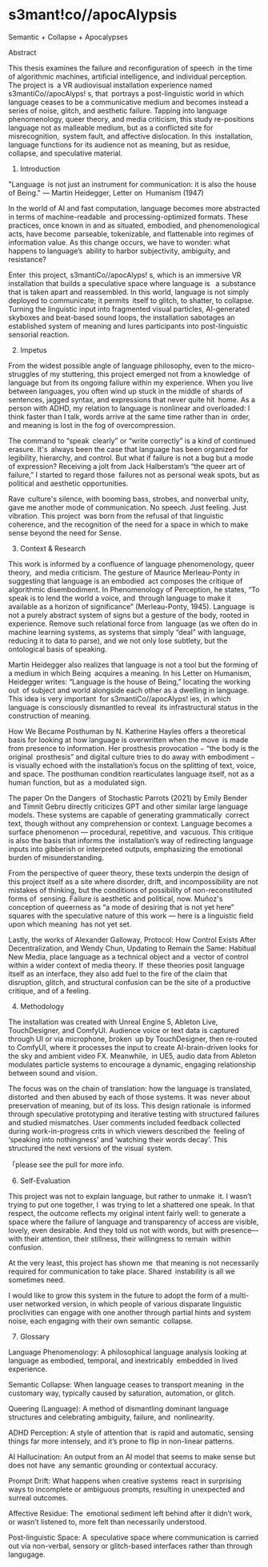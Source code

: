 # s3mant!co//apocAlypsis

Semantic + Collapse + Apocalypses 

Abstract

This thesis examines the failure and reconfiguration of speech in the time of algorithmic machines, artificial intelligence, and individual perception. The project is a VR audiovisual installation experience named s3mantiCo//apocAlyps! s, that portrays a post-linguistic world in which language ceases to be a communicative medium and becomes instead a series of noise, glitch, and aesthetic failure. Tapping into language phenomenology, queer theory, and media criticism, this study re-positions language not as malleable medium, but as a conflicted site for misrecognition, system fault, and affective dislocation. In this installation, language functions for its audience not as meaning, but as residue, collapse, and speculative material.

1. Introduction

"Language is not just an instrument for communication: it is also the house of Being."
— Martin Heidegger, Letter on Humanism (1947)

In the world of AI and fast computation, language becomes more abstracted in terms of machine-readable and processing-optimized formats. These practices, once known in and as situated, embodied, and phenomenological acts, have become parseable, tokenizable, and flattenable into regimes of information value. As this change occurs, we have to wonder: what happens to language’s ability to harbor subjectivity, ambiguity, and resistance?

Enter this project, s3mantiCo//apocAlyps! s, which is an immersive VR installation that builds a speculative space where language is  a substance that is taken apart and reassembled. In this world, language is not simply deployed to communicate; it permits itself to glitch, to shatter, to collapse. Turning the linguistic input into fragmented visual particles, AI-generated skyboxes and beat-based sound loops, the installation sabotages an established system of meaning and lures participants into post-linguistic sensorial reaction.

2. Impetus

From the widest possible angle of language philosophy, even to the micro-struggles of my stuttering, this project emerged not from a knowledge of language but from its ongoing failure within my experience. When you live between languages, you often wind up stuck in the middle of shards of sentences, jagged syntax, and expressions that never quite hit home. As a person with ADHD, my relation to language is nonlinear and overloaded: I think faster than I talk, words arrive at the same time rather than in order, and meaning is lost in the fog of overcompression.

The command to “speak clearly” or “write correctly” is a kind of continued erasure. It's always been the case that language has been organized for legibility, hierarchy, and control. But what if failure is not a bug but a mode of expression? Receiving a jolt from Jack Halberstam’s “the queer art of failure,” I started to regard those failures not as personal weak spots, but as political and aesthetic opportunities.

Rave culture's silence, with booming bass, strobes, and nonverbal unity, gave me another mode of communication. No speech. Just feeling. Just vibration. This project was born from the refusal of that linguistic coherence, and the recognition of the need for a space in which to make sense beyond the need for Sense.

3. Context & Research

This work is informed by a confluence of language phenomenology, queer theory, and media criticism. The gesture of Maurice Merleau-Ponty in suggesting that language is an embodied act composes the critique of algorithmic disembodiment. In Phenomenology of Perception, he states, “To speak is to lend the world a voice, and through language to make it available as a horizon of significance” (Merleau-Ponty, 1945). Language is not a purely abstract system of signs but a gesture of the body, rooted in experience. Remove such relational force from language (as we often do in machine learning systems, as systems that simply “deal” with language, reducing it to data to parse), and we not only lose subtlety, but the ontological basis of speaking.

Martin Heidegger also realizes that language is not a tool but the forming of a medium in which Being acquires a meaning. In his Letter on Humanism, Heidegger writes: “Language is the house of Being,” locating the working out of subject and world alongside each other as a dwelling in language. This idea is very important for s3mantiCo//apocAlyps! ies, in which language is consciously dismantled to reveal its infrastructural status in the construction of meaning.

How We Became Posthuman by N. Katherine Hayles offers a theoretical basis for looking at how language is overwritten when the move is made from presence to information. Her prosthesis provocation − “the body is the original prosthesis” and digital culture tries to do away with embodiment − is visually echoed with the installation’s focus on the splitting of text, voice, and space. The posthuman condition rearticulates language itself, not as a human function, but as a modulated sign.

The paper On the Dangers of Stochastic Parrots (2021) by Emily Bender and Timnit Gebru directly criticizes GPT and other similar large language models. These systems are capable of generating grammatically correct text, though without any comprehension or context. Language becomes a surface phenomenon — procedural, repetitive, and vacuous. This critique is also the basis that informs the installation’s way of redirecting language inputs into gibberish or interpreted outputs, emphasizing the emotional burden of misunderstanding.

From the perspective of queer theory, these texts underpin the design of this project itself as a site where disorder, drift, and incompossibility are not mistakes of thinking, but the conditions of possibility of non-reconstituted forms of sensing. Failure is aesthetic and political, now. Muñoz's conception of queerness as “a mode of desiring that is not yet here” squares with the speculative nature of this work — here is a linguistic field upon which meaning has not yet set.

Lastly, the works of Alexander Galloway, Protocol: How Control Exists After Decentralization, and Wendy Chun, Updating to Remain the Same: Habitual New Media, place language as a technical object and a vector of control within a wider context of media theory. If these theories posit language itself as an interface, they also add fuel to the fire of the claim that disruption, glitch, and structural confusion can be the site of a productive critique, and of a feeling.

4. Methodology

The installation was created with Unreal Engine 5, Ableton Live, TouchDesigner, and ComfyUI. Audience voice or text data is captured through UI or via microphone, broken up by TouchDesigner, then re-routed to ComfyUI, where it processes the input to create AI-brain-driven looks for the sky and ambient video FX. Meanwhile, in UE5, audio data from Ableton modulates particle systems to encourage a dynamic, engaging relationship between sound and vision.

The focus was on the chain of translation: how the language is translated, distorted and then abused by each of those systems. It was never about preservation of meaning, but of its loss. This design rationale is informed through speculative prototyping and iterative testing with structured failures and studied mismatches. User comments included feedback collected during work-in-progress crits in which viewers described the feeling of ‘speaking into nothingness’ and ‘watching their words decay’. This structured the next versions of the visual system.

「please see the pull for more info.


6. Self-Evaluation

This project was not to explain language, but rather to unmake it. I wasn’t trying to put one together, I was trying to let a shattered one speak. In that respect, the outcome reflects my original intent fairly well: to generate a space where the failure of language and transparency of access are visible, lovely, even desirable. And they told us not with words, but with presence—with their attention, their stillness, their willingness to remain within confusion.

At the very least, this project has shown me that meaning is not necessarily required for communication to take place. Shared instability is all we sometimes need.

I would like to grow this system in the future to adopt the form of a multi-user networked version, in which people of various disparate linguistic proclivities can engage with one another through partial hints and system noise, each engaging with their own semantic collapse.

7. Glossary

Language Phenomenology: A philosophical language analysis looking at language as embodied, temporal, and inextricably embedded in lived experience.

Semantic Collapse: When language ceases to transport meaning in the customary way, typically caused by saturation, automation, or glitch.

Queering (Language): A method of dismantling dominant language structures and celebrating ambiguity, failure, and nonlinearity.

ADHD Perception: A style of attention that is rapid and automatic, sensing things far more intensely, and it’s prone to flip in non-linear patterns.

AI Hallucination: An output from an AI model that seems to make sense but does not have any semantic grounding or contextual accuracy.

Prompt Drift: What happens when creative systems react in surprising ways to incomplete or ambiguous prompts, resulting in unexpected and surreal outcomes.

Affective Residue: The emotional sediment left behind after it didn’t work, or wasn’t listened to, more felt than necessarily understood.

Post-linguistic Space: A speculative space where communication is carried out via non-verbal, sensory or glitch-based interfaces rather than through langugage.




